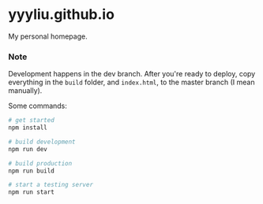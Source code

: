 # yyyliu.github.io
My personal homepage.

### Note

Development happens in the dev branch. After you're ready to deploy, copy everything in the `build` folder, and `index.html`, to the master branch (I mean manually).

Some commands:
```bash
# get started
npm install 

# build development
npm run dev

# build production
npm run build

# start a testing server
npm run start
```
